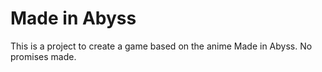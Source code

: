 # Made in Abyss

This is a project to create a game based on the anime Made in Abyss.
No promises made.
